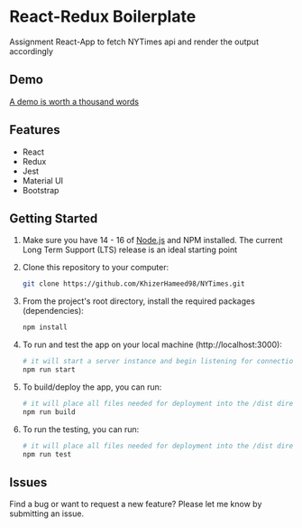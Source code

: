 # React-Redux Boilerplate

Assignment React-App to fetch NYTimes api and render the output accordingly

## Demo

[A demo is worth a thousand words](https://fkhadra.github.io/react-toastify/introduction)

## Features

- React
- Redux
- Jest
- Material UI
- Bootstrap

## Getting Started

1. Make sure you have 14 - 16 of [Node.js](https://nodejs.org/en/) and NPM installed. The current Long Term Support (LTS) release is an ideal starting point

2. Clone this repository to your computer:

   ```sh
   git clone https://github.com/KhizerHameed98/NYTimes.git
   ```

3. From the project's root directory, install the required packages (dependencies):

   ```sh
   npm install
   ```

4. To run and test the app on your local machine (http://localhost:3000):

   ```sh
   # it will start a server instance and begin listening for connections from localhost on port 8080
   npm run start
   ```

5. To build/deploy the app, you can run:

   ```sh
   # it will place all files needed for deployment into the /dist directory
   npm run build
   ```

6. To run the testing, you can run:

   ```sh
   # it will place all files needed for deployment into the /dist directory
   npm run test
   ```

## Issues

Find a bug or want to request a new feature? Please let me know by submitting an issue.
